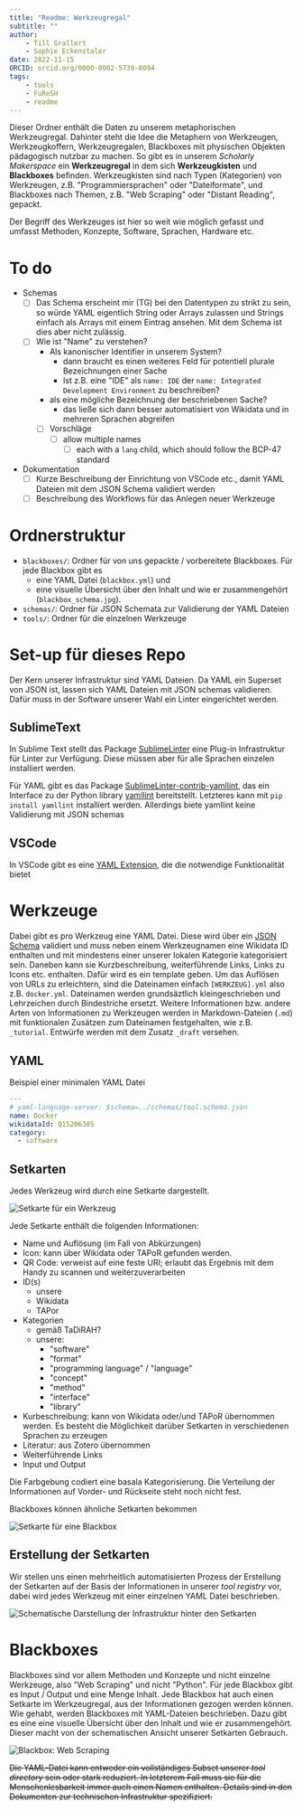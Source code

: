 ```yaml
---
title: "Readme: Werkzeugregal"
subtitle: ""
author: 
    - Till Grallert
    - Sophie Eckenstaler
date: 2022-11-15
ORCID: orcid.org/0000-0002-5739-8094
tags:
    - tools
    - FuReSH
    - readme
---
```


Dieser Ordner enthält die Daten zu unserem metaphorischen Werkzeugregal. Dahinter steht die Idee die Metaphern von Werkzeugen, Werkzeugkoffern, Werkzeugregalen, Blackboxes mit physischen Objekten pädagogisch nutzbar zu machen. So gibt es in unserem *Scholarly Makerspace* ein **Werkzeugregal** in dem sich **Werkzeugkisten** und **Blackboxes** befinden. Werkzeugkisten sind nach Typen (Kategorien) von Werkzeugen, z.B. "Programmiersprachen" oder "Dateiformate", und Blackboxes nach Themen, z.B. "Web Scraping" oder "Distant Reading", gepackt.

Der Begriff des Werkzeuges ist hier so weit wie möglich gefasst und umfasst Methoden, Konzepte, Software, Sprachen, Hardware etc.

# To do

- Schemas
    - [ ] Das Schema erscheint mir (TG) bei den Datentypen zu strikt zu sein, so würde YAML eigentlich String oder Arrays zulassen und Strings einfach als Arrays mit einem Eintrag ansehen. Mit dem Schema ist dies aber nicht zulässig.
    - [ ] Wie ist "Name" zu verstehen?
        + Als kanonischer Identifier in unserem System?
            * dann braucht es einen weiteres Feld für potentiell plurale Bezeichnungen einer Sache
            * Ist z.B. eine "IDE" als `name: IDE` der `name: Integrated Development Environment` zu beschreiben?
        + als eine mögliche Bezeichnung der beschriebenen Sache?
            * das ließe sich dann besser automatisiert von Wikidata und in mehreren Sprachen abgreifen
        - [ ] Vorschläge
            - [ ] allow multiple names
                - [ ] each with a `lang` child, which should follow the BCP-47 standard

- Dokumentation
    - [ ] Kurze Beschreibung der Einrichtung von VSCode etc., damit YAML Dateien mit dem JSON Schema validiert werden
    - [ ] Beschreibung des Workflows für das Anlegen neuer Werkzeuge

# Ordnerstruktur

- `blackboxes/`: Ordner für von uns gepackte / vorbereitete Blackboxes. Für jede Blackbox gibt es 
    + eine YAML Datei (`blackbox.yml`) und 
    + eine visuelle Übersicht über den Inhalt und wie er zusammengehört (`blackbox_schema.jpg`). 
- `schemas/`: Ordner für JSON Schemata zur Validierung der YAML Dateien
- `tools/`: Ordner für die einzelnen Werkzeuge

# Set-up für dieses Repo

Der Kern unserer Infrastruktur sind YAML Dateien. Da YAML ein Superset von JSON ist, lassen sich YAML Dateien mit JSON schemas validieren. Dafür muss in der Software unserer Wahl ein Linter eingerichtet werden.

## SublimeText

In Sublime Text stellt das Package [SublimeLinter](http://www.sublimelinter.com) eine Plug-in Infrastruktur für Linter zur Verfügung. Diese müssen aber für alle Sprachen einzelen installiert werden.

Für YAML gibt es das Package [SublimeLinter-contrib-yamllint](https://github.com/thomasmeeus/SublimeLinter-contrib-yamllint), das ein Interface zu der Python library [yamllint]() bereitstellt. Letzteres kann mit `pip install yamllint` installiert werden. Allerdings biete yamllint keine Validierung mit JSON schemas

## VSCode

In VSCode gibt es eine [YAML Extension](https://marketplace.visualstudio.com/items?itemName=redhat.vscode-yaml), die die notwendige Funktionalität bietet

# Werkzeuge

Dabei gibt es pro Werkzeug eine YAML Datei. Diese wird über ein [JSON Schema](schemas/tool.schema.json) validiert und muss neben einem Werkzeugnamen  eine Wikidata ID enthalten und mit mindestens einer unserer lokalen Kategorie kategorisiert sein. Daneben kann sie   Kurzbeschreibung, weiterführende Links, Links zu Icons etc. enthalten. Dafür wird es ein template geben. Um das Auflösen von URLs zu erleichtern, sind die Dateinamen einfach `[WERKZEUG].yml` also z.B. `docker.yml`. Dateinamen werden grundsäztlich kleingeschrieben und Lehrzeichen durch Bindestriche ersetzt.
Weitere Informationen bzw. andere Arten von Informationen zu Werkzeugen werden in Markdown-Dateien (`.md`) mit funktionalen Zusätzen zum Dateinamen festgehalten, wie z.B. `_tutorial`. Entwürfe werden mit dem Zusatz `_draft` versehen.

## YAML

Beispiel einer minimalen YAML Datei

```yml
---
# yaml-language-server: $schema=../schemas/tool.schema.json
name: Docker
wikidataId: Q15206305
category:
  - software
```

## Setkarten

Jedes Werkzeug wird durch eine Setkarte dargestellt.

![Setkarte für ein Werkzeug](assets/set-card_tool.jpg)

Jede Setkarte enthält die folgenden Informationen:

- Name und Auflösung (im Fall von Abkürzungen)
- Icon: kann über Wikidata oder TAPoR gefunden werden.
- QR Code: verweist auf eine feste URI; erlaubt das Ergebnis mit dem Handy zu scannen und weiterzuverarbeiten
- ID(s)
    + unsere
    + Wikidata
    + TAPor
- Kategorien
    + gemäß TaDiRAH?
    + unsere:
        * "software"
        * "format"
        * "programming language" / "language"
        * "concept"
        * "method"
        * "interface"
        * "library"
- Kurbeschreibung: kann von Wikidata oder/und TAPoR übernommen werden. Es besteht die Möglichkeit darüber Setkarten in verschiedenen Sprachen zu erzeugen
- Literatur: aus Zotero übernommen
- Weiterführende Links
- Input und Output

Die Farbgebung codiert eine basala Kategorisierung. Die Verteilung der Informationen auf Vorder- und Rückseite steht noch nicht fest.

Blackboxes können ähnliche Setkarten bekommen

![Setkarte für eine Blackbox](assets/set-card_black-box.jpg)

## Erstellung der Setkarten

Wir stellen uns einen mehrheitlich automatisierten Prozess der Erstellung der Setkarten auf der Basis der Informationen in unserer *tool registry* vor, dabei wird jedes Werkzeug mit einer einzelnen YAML Datei beschrieben.

![Schematische Darstellung der Infrastruktur hinter den Setkarten](assets/concept_set-card-infrastructure.jpg) 

# Blackboxes

Blackboxes sind vor allem Methoden und Konzepte und nicht einzelne Werkzeuge, also "Web Scraping" und nicht "Python". Für jede Blackbox gibt es Input / Output und eine Menge Inhalt. Jede Blackbox hat auch einen Setkarte im Werkzeugregal, aus der Informationen gezogen werden können. 
Wie gehabt, werden Blackboxes mit YAML-Dateien beschrieben. Dazu gibt es eine eine visuelle Übersicht über den Inhalt und wie er zusammengehört. Dieser macht von der schematischen Ansicht unserer Setkarten Gebrauch.

![Blackbox: Web Scraping](blackboxes/web-scraping_schema.jpg)

~~Die YAML-Datei kann entweder ein vollständiges Subset unserer *tool directory* sein oder stark reduziert. In letzterem Fall muss sie für die Menschenlesbarkeit immer auch einen Namen enthalten. Details sind in den Dokumenten zur technischen Infrastruktur spezifiziert.~~